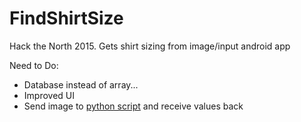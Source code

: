 # FindShirtSize
Hack the North 2015. Gets shirt sizing from image/input android app

Need to Do:
* Database instead of array...
* Improved UI
* Send image to [python script](https://github.com/ayoungprogrammer/fitter) and receive values back
